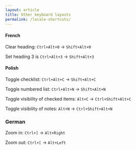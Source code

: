 ```yaml
---
layout: article
title: Other keyboard layouts
permalink: /locale-shortcuts/
---
```


#### French

Clear heading:  `Ctrl+Alt+0` → `Shift+Alt+0`

Set heading 3 is `Ctrl+Alt+3` → `Shift+Alt+3`

#### Polish

Toggle checklist: `Ctrl+Alt+C` → `Shift+Alt+C`

Toggle numbered list: `Ctrl+Alt+N` → `Shift+Alt+N`

Toggle visibility of checked items: `Alt+C` → `Ctrl+Shift+Alt+C`

Toggle visibility of notes: `Alt+N` → `Ctrl+Shift+Alt+N`



### German

Zoom in: `Ctrl+]` → `Alt+Right`

Zoom out: `Ctrl+[` → `Alt+Left`
